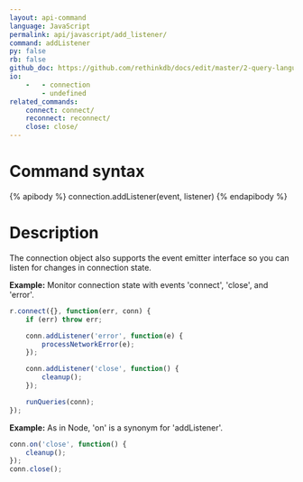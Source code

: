 ```yaml
---
layout: api-command 
language: JavaScript
permalink: api/javascript/add_listener/
command: addListener 
py: false
rb: false
github_doc: https://github.com/rethinkdb/docs/edit/master/2-query-language/api/javascript/accessing-rql/addListener.md
io:
    -   - connection
        - undefined
related_commands:
    connect: connect/
    reconnect: reconnect/
    close: close/
---
```


# Command syntax #

{% apibody %}
connection.addListener(event, listener)
{% endapibody %}

# Description #

The connection object also supports the event emitter interface so you can listen for
changes in connection state.

__Example:__ Monitor connection state with events 'connect', 'close', and 'error'.


```js
r.connect({}, function(err, conn) {
    if (err) throw err;

    conn.addListener('error', function(e) {
        processNetworkError(e);
    });

    conn.addListener('close', function() {
        cleanup();
    });

    runQueries(conn);
});

```

__Example:__ As in Node, 'on' is a synonym for 'addListener'.

```js
conn.on('close', function() {
    cleanup();
});
conn.close();
```

